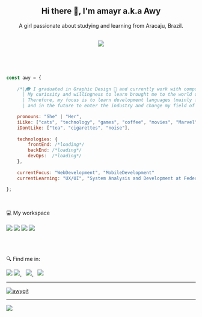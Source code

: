


<h2 align='center'>
 Hi there 👋, I'm amayr a.k.a Awy
</h2>

  
  
<p align='center'>
  A girl passionate about studying and learning from Aracaju, Brazil.<br></br>
  </p>
  
  
 <p align='center'> 
  <img src="https://thelonelytribalist.files.wordpress.com/2015/08/nointernet_dinogame_gif.gif?w=412&h=124&crop=1" /> </p><br></br>
  
  
 
```javascript

const awy = {
    
    /*|🎓 I graduated in Graphic Design 🎨 and currently work with computer maintenance. 
      | My curiosity and willingness to learn brought me to the world of programming. 
      | Therefore, my focus is to learn development languages (mainly frontend / mobile) 
      | and in the future to enter the industry and change my field of work. */

    pronouns: "She" | "Her",
    iLike: ["cats", "technology", "games", "coffee", "movies", "Marvel", "DCcomics"],
    iDontLike: ["tea", "cigarettes", "noise"],
    
    technologies: {
        frontEnd: /*loading*/  
        backEnd: /*loading*/
        devOps:  /*loading*/  
    },
    
    currentFocus: "WebDevelopment", "MobileDevelopment"
    currentLearning: "UX/UI", "System Analysis and Development at Federal Institute of Sergipe" 
    
};
```
<br>
  

   💻 My workspace<br/><br/>
  <img src="https://img.shields.io/badge/windows-%230078D6.svg?&style=for-the-badge&logo=windows&logoColor=white" />
  <img src="https://img.shields.io/badge/Intel-Core_i7_8th-0071C5?style=for-the-badge&logo=intel&logoColor=white" />
  <img src="https://img.shields.io/badge/RAM-16GB-%230071C5.svg?&style=for-the-badge&logoColor=white" />
  <img src="https://img.shields.io/badge/nvidia-gtx%201060-%2376B900.svg?&style=for-the-badge&logo=nvidia&logoColor=white" />
</p>



<br/><br/>

🔍 Find me in:
  
  <img src=https://dcbadge.vercel.app/api/shield/279705509739626508>
  <a href="https://t.me/awygit">
    <img src="https://img.shields.io/badge/Telegram-2CA5E0?style=for-the-badge&logo=telegram&logoColor=white" />
  </a>&nbsp;&nbsp;
  <a href="https://instagram.com/awy.png">
    <img src="https://img.shields.io/badge/instagram-%23E4405F.svg?&style=for-the-badge&logo=instagram&logoColor=white" />        
  </a>&nbsp;&nbsp;
  </center>
  <a href="https://www.linkedin.com/in/amayrs" alt="Linkedin">
    <img src="https://img.shields.io/badge/-Linkedin-1C1C1C?style=for-the-badge&logo=Linkedin&logoColor=00FFFF&link=https://www.linkedin.com/in/amayrs"/>
  





______________________________________________________________________________________________________________________________________________________


  [![awygit](https://github-readme-stats.vercel.app/api/top-langs/?username=awygit&hide=html&layout=compact&theme=dark)](https://github.com/awygit/)
 

______________________________________________________________________________________________________________________________________________________
 

![](https://komarev.com/ghpvc/?username=awygit&color=blueviolet)

<!--
**awygit/awygit** is a ✨ _special_ ✨ repository because its `README.md` (this file) appears on your GitHub profile.

Here are some ideas to get you started:

- 🔭 I’m currently working on ...
- 🌱 I’m currently learning ...
- 👯 I’m looking to collaborate on ...
- 🤔 I’m looking for help with ...
- 💬 Ask me about ...
- 📫 How to reach me: ...
- 😄 Pronouns: ...
- ⚡ Fun fact: ...
-->
